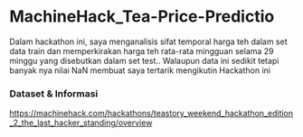 # MachineHack_Tea-Price-Predictio

Dalam hackathon ini, saya menganalisis sifat temporal harga teh dalam set data train dan memperkirakan harga teh rata-rata mingguan selama 29 minggu yang disebutkan dalam set test..
Walaupun data ini sedikit tetapi banyak nya nilai NaN membuat saya tertarik mengikutin Hackathon ini
<br>

### Dataset & Informasi

https://machinehack.com/hackathons/teastory_weekend_hackathon_edition_2_the_last_hacker_standing/overview
